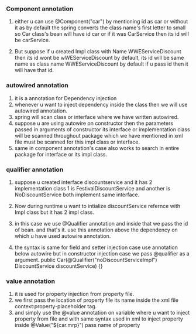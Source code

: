 ### Component annotation

1. either u can use @Component("car") by mentioning id as car or without it as by default the spring converts the class name's first letter to small so Car class's bean will have id car or if it was CarService then its id will be carService.

2. But suppose if u created Impl class with Name  WWEServiceDiscount then its id wont be wWEServiceDiscount by default, its id will be same name as class name WWEServiceDiscount by default if u pass id then it will have that id.

### autowired annotation

1. it is a annotation for Dependency injection
2. whenever u want to inject dependency inside the class then we will use autowired annotation.
3. spring will scan class or interface where we have written autowired. 
4. suppose u are using autowire on constructor then the parameters passed in arguments of constructor its interface or implementation class will be scanned throughout package which we have mentioned in xml file must be scanned for this impl class or interface.
5. same in component annotation's case also works to search in entire package for interface or its impl class. 

### qualifier annotation
1. suppose u created interface discountservice and it has 2 implementation class 1 is FestivalDiscountService and another is NoDiscountService both implement same interface.

2. Now during runtime u want to intialize discountService refernce with Impl class but it has 2 impl class. 

3. in this case we use @Qualifier annotation and inside that we pass the id of bean. and that's it. use this annotation above the dependency on which u have used autowire annotation.

4. the syntax is same for field and setter injection case use annotation below autowire but in constructor injection case we pass @qualifier as a argument.
public Car(@Qualifier("noDiscountServiceImpl") DiscountService discountService) {}

### value annotation

1. it is used for property injection from property file.
2. we first pass the location of property file its name inside the xml file context:property-placeholder tag.
3. and simply use the @value annotation on variable where u want to inject property from file and with same syntax used in xml to inject property inside @Value("${car.mrp}") pass name of property
